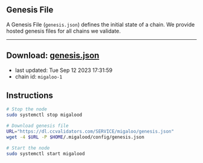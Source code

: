 ## Genesis File
A Genesis File (`genesis.json`) defines the initial state of a chain. We provide hosted genesis files for all chains we validate.

---
**Download: [genesis.json](https://dl.ccvalidators.com/SERVICE/migaloo/genesis.json)**
---

- last updated: Tue Sep 12 2023 17:31:59
- chain id: `migaloo-1`

## Instructions
```sh
# Stop the node
sudo systemctl stop migalood

# Download genesis file
URL="https://dl.ccvalidators.com/SERVICE/migaloo/genesis.json"
wget -4 $URL -P $HOME/.migalood/config/genesis.json

# Start the node
sudo systemctl start migalood
```
